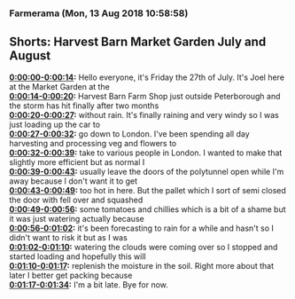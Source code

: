 ### Farmerama  (Mon, 13 Aug 2018 10:58:58)
## Shorts: Harvest Barn Market Garden July and August  
**[0:00:00-0:00:14](https://soundcloud.com/farmerama-radio/joel-rodker-july-august#t=0:00:00):**  Hello everyone, it's Friday the 27th of July. It's Joel here at the Market Garden at the  
**[0:00:14-0:00:20](https://soundcloud.com/farmerama-radio/joel-rodker-july-august#t=0:00:14):**  Harvest Barn Farm Shop just outside Peterborough and the storm has hit finally after two months  
**[0:00:20-0:00:27](https://soundcloud.com/farmerama-radio/joel-rodker-july-august#t=0:00:20):**  without rain. It's finally raining and very windy so I was just loading up the car to  
**[0:00:27-0:00:32](https://soundcloud.com/farmerama-radio/joel-rodker-july-august#t=0:00:27):**  go down to London. I've been spending all day harvesting and processing veg and flowers to  
**[0:00:32-0:00:39](https://soundcloud.com/farmerama-radio/joel-rodker-july-august#t=0:00:32):**  take to various people in London. I wanted to make that slightly more efficient but as normal I  
**[0:00:39-0:00:43](https://soundcloud.com/farmerama-radio/joel-rodker-july-august#t=0:00:39):**  usually leave the doors of the polytunnel open while I'm away because I don't want it to get  
**[0:00:43-0:00:49](https://soundcloud.com/farmerama-radio/joel-rodker-july-august#t=0:00:43):**  too hot in here. But the pallet which I sort of semi closed the door with fell over and squashed  
**[0:00:49-0:00:56](https://soundcloud.com/farmerama-radio/joel-rodker-july-august#t=0:00:49):**  some tomatoes and chillies which is a bit of a shame but it was just watering actually because  
**[0:00:56-0:01:02](https://soundcloud.com/farmerama-radio/joel-rodker-july-august#t=0:00:56):**  it's been forecasting to rain for a while and hasn't so I didn't want to risk it but as I was  
**[0:01:02-0:01:10](https://soundcloud.com/farmerama-radio/joel-rodker-july-august#t=0:01:02):**  watering the clouds were coming over so I stopped and started loading and hopefully this will  
**[0:01:10-0:01:17](https://soundcloud.com/farmerama-radio/joel-rodker-july-august#t=0:01:10):**  replenish the moisture in the soil. Right more about that later I better get packing because  
**[0:01:17-0:01:34](https://soundcloud.com/farmerama-radio/joel-rodker-july-august#t=0:01:17):**  I'm a bit late. Bye for now.  